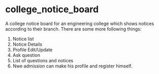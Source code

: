 # college_notice_board

A college notice board for an engineering college which shows notices according to their branch.
There are some more following things:
1. Notice list
2. Notice Details
3. Profile Edit/Update
4. Ask question
5. List of questions and notices
6. Nwe admission can make his profile and register himself.

